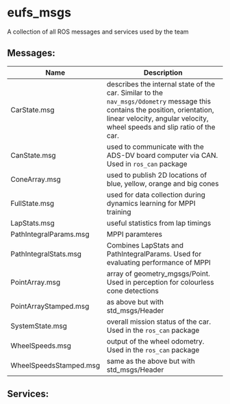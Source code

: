 # eufs_msgs
A collection of all ROS messages and services used by the team

## Messages:
| Name | Description |
| ---- | ---- |
| CarState.msg | describes the internal state of the car. Similar to the `nav_msgs/Odometry` message this contains the position, orientation, linear velocity, angular velocity, wheel speeds and slip ratio of the car. |
| CanState.msg | used to communicate with the ADS-DV board computer via CAN. Used in `ros_can` package |
| ConeArray.msg | used to publish 2D locations of blue, yellow, orange and big cones |
| FullState.msg | used for data collection during dynamics learning for MPPI training |
| LapStats.msg | useful statistics from lap timings |
| PathIntegralParams.msg | MPPI paramteres |
| PathIntegralStats.msg |Combines LapStats and PathIntegralParams. Used for evaluating performance of MPPI |
| PointArray.msg | array of geometry_mgsgs/Point. Used in perception for colourless cone detections |
| PointArrayStamped.msg | as above but with std_msgs/Header |
| SystemState.msg | overall mission status of the car. Used in the `ros_can` package |
| WheelSpeeds.msg | output of the wheel odometry. Used in the `ros_can` package |
| WheelSpeedsStamped.msg | same as the above but with std_msgs/Header |

## Services:

